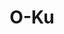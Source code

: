 ---
layout: place
title: "O-Ku"
permalink: /district-of-columbia/washington/o-ku.html
stateAbbr: DC
stateName: District of Columbia
cityName: Washington
seo:
  name: "O-Ku"
  type: Restaurant
  links: https://www.o-kusushi.com/location/o-ku-washington-dc/?y_source=1_ODE4NDQwNTctNzE1LWxvY2F0aW9uLndlYnNpdGU%3D
description: "A menu focused on Japanese robata-style dishes & sushi in an elevated setting with modernist decor. Looking for sushi in Washington, District of Columbia? Ch..."
place_id: ChIJVzXSswW5t4kRVrNbXqA_Vnw
photos:
  - >-
    AUy1YQ2EIwiZD6waWdD2oiVCooewmsYfthcmowFtpLDPni3kTrHQYl7JBf31mD75qYN3J92laIrdkazNThoDXUiacPSGSnL25LC-Q9Py1I3B9o3COJkzYdyWR8bZtYkXOUc0rQ7vedgRS9afFaME2a3Rdb1fjrV0-ZPibe5yoCVlUD4Jpc-m_LDx2cI57eHD6XDZ4-9UrfnKHq9MSTNSJcRRPZkQXdRmgQLVaJO6IQquNergh0x03Ba5L6NrguissktBaFR_01Osw7mFNwveX0U1wil58J-g_yPMVFSNM-dgOqwkWQ
  - >-
    AUy1YQ2U-3SSLlRhx8MnyLniE5NJk5DqIKDlL2QF8q6aBZQkfPKA60cfNelfHO2IyEQGdJfcVvFDCZVBoAc7pxIkW-_SmJJLWoMfFPdQEARWbmH2hlmX2wg1AgkUHW7TqTHVS_y8_3HDHi5BNTSQE4nIlNGbkas7H352lRSsIhYrFPevgxhhoSKtZcBZv_EgHsGnseSui9eRlpGVTVktWp-uCMCz0NFp2Nfbfva6P9QycSCOZGrpAmjcSIfyrdtjmNWzmTOE4k6GlpLpnkNBS6olfPx8upJNrLtP_qnhR1TIGCkpAg
  - >-
    AUy1YQ3YaKY2hBcz06ebGlT3kjrOcRYcg4t9FxH1EBXa48XN42CGLaPyVx1Q1QFAxwqqKz-OH4Vor2oUOhpT77KyLDNYLrQgNoMDQAosPnPsxuZSzrTtHbFvJzFf-uXhRUcb1bCL2zlqmTsIFr5AIUhWb3et1KZxHD9YjR1UPTUb8UFATcawDaJb7T-fZmrZ8NtBYEK6L6bZD5S42C2xIBzDfzBgIKxUALA7fHcODvWAAtzw0DxjgbtnleHZwoY7W8TQTT5SNxBufryiOfolpfY6I1KhofJ_MSG3fNv_7tjPWTzXC7lcioOs_gCAQA5fA1QUTiDmLldF3GGtDF2jJ04rBDrMAHBqbxQdQYzpQof1-6Z3M4VrGwzOviIjJHlqGc28IoKRb9LcIt_RXqBq6isdubdwnO88PCz4FPPm12iszWJ4rcFa
  - >-
    AUy1YQ3k0pgCV-bPRDVIqBFTriGAtMOBQwK0h7wkOSvF3a74RFmkzVRHiByL23bpHvKfUwm_TwLWSxRoT8GdKhSK_UOq9r8wZp19UEQI9UFlDhwH4NxyMQeGWjsRLb6wMnl1C1hClUGnCcx6ReNIAAJgIpSQcyo3DqSSfrD9SLqccJGYcqhzHND_nkDjZL9vgItUl1vfIZylLYH33AamuSOIqBIwtHtxPw4r0NI59rXPw32dhVX0Q0bAiPmf6Az0CB-piqdo8ho_BFKw5qHsb691gFU_2Bz9AffMsfkQLY8or9DrkA
  - >-
    AUy1YQ0B6fyFZtP4SfQggq-VUo6fw2qMCwa4qaWu2Zw2I3F94qSw7E3kPcC0tEjNaOtgtOg8meW8Bh83UOPcgQ00kcZ7CeOuIYoLO-pALJW0LuaI-aL2xtJG5CZ6CifhbukI8qThq6a33CE5JT829PPHogYbIf3tL09zp8Cxq36ICxE8zavhfgu8dRM9vCkvQzDLSrNvZnKTOT5Te53Y4bXGjRrM2CxsmCtVDk3XVvwEUeq_4ugpO0bOg4zthyT9VwQ8WrNuWvXTvRj28S6aLmTbEPZ-EeJNIzJ0JHl2HHGk-OWqkppNrIsxU99E7e0WWHQLnxiPetYFfw2-L6atoEeSMLXQS4MN_17fTjbRPNv0YiNvEE0ZEjNOa0awCyE_x2f-pZQ1bpXnaZbc6g_dj3bi1kRi7qURjnNnc3kAQ-_-FZOnzg
  - >-
    AUy1YQ33G0ulAFucSaGeB653-pR_SJb8dsxalml0Kn2LuH4EIOx170NeT7-GYw48JGRc2KBG5dsa8dZuwxWp6J2Oy0qnCPlHXsgqnNrMN1OArK8l-KT4Inw_VQ7shH1ElZZKOOx255eCDxxNlmyc1GoNXCEqqd6XD5QxBoEWVH-_EVNZ8WTxQVo0tKkN2xLaZI5bDbwFEIQx_oyjC-3ZEUhpg5Pn8y4991Na2wT-l6QbUbaTN6Sew9gMnWVOnqdQz1s-QkjBeWd7JEBAFZzH8T7veiIUu_Tq9GTwAy4QXWOYZWhBF7r-3pywLteli0igvdmn6OCooEm7UOfu41Eu-c25PCgwlepLOh7rtRfStvXBT3BdPh06XdRQKjxAnyznjjNtE2xFQ2MNevHXFqrJMuYZ3WjZIrmqf-4bB148xWlu6d7bNtpv
  - >-
    AUy1YQ0WXIGn7p0j-WYYHUGJ2JRwt_kv-2-93MMdnb-BAyRQKXF1Mzuavr9Mcd0OHkUPyD-Xbg_0QMryj4_IgOPdiHeDb-h_fII0vvA8rwUn7O8vX99VhvzPyMbkEn6kIl1ktTog1LUcM6amAOWatgqVOgQzU6XZv6zWKSJxY9cV-gC8C6ViLzcmgl5_UDtRz43h-HbZyublN_nodBbZVMBMG0UxlOs4AvXdh7hIHBTcBVn9iq3UJ7uOuRPPdqdtq0VfRL0bYkLrNV70zpxKeUPWRzhLn7ws7ImMyRZUUD-Z5Z_3dBr7x_RkHGOMsRnsiDwP32QVQsngTbH-wxIAiEL1xv_2B495LoBEt8448XaEqyphCBZgp-cpgTMMZ9rw4iJ3-i70xGxGlm33rSsA8THswgRaulTv-UtbRc8oeyIR41wDfg
  - >-
    AUy1YQ3gKhJMdEkcdxhA00EgvbRgA-uSit3X46INwymsSyuroCQtUwiAiqLhw3pqkHjOs0Pde3J20OU1Bt_YOKtVVdk2SziOtomNACjgXhDuZKcTw1LrXkrG_yle0sTpaboLU2Va0GCVsU1_uvLf1-eW399bvW5naMgtgeO1Ce9pXvVW_ES9P016auO4mUVlw-lWpvd1p6T4gsLWTlVGoTfmyMkzRCK7Ao4KUeSN7CNlfHAARcV18iRNV1Cp63lkzVChiUw8bG2-ZGObZdxEk3cg_B9HNtegz2n0iRA64yReK3ajTJbDEWDthMCx1Xgkrxf-as7EXrWQxCBSRSpB1vnuQhsm6L4Ka9TlgidPlPxqt2ESje1T6Yc5ZV9vgylHtXMF_ywKw6Fc67XaTQHTpmdy023C6ymyUP_B_Pxu8HARqdTlAF-P
  - >-
    AUy1YQ2Ep6TJevelQgsWf6549pUfHgowVd1xind92BdLue__RoJ0c5AOInkz0rmMMpnap26dSSW3QE3VkA5W_NNQxnM53Hk7OI-u11s-pVJMJaHL-Osd2EMF8OXMdgPwQ766l9jgIWU1Qc3rHNGXKKyVKnGac-KP3lITq779878ujBdBYINghtBwTCEQXWwIWypWYrtkZugeVEJ90VzhEOK_JZx2vCOGEM1RPUGvGaW5foFhfkAmLFbflnJqLGzn4TxoPxNjHjTKRF7QDOBBwSP7PiW8rOjXRIN00u05dhDjFG6bfJZ4XTXMMgM2HE8DVW6szQLeitaGW6e-Wh8S80zBpT8gI2hHBukpW7ywap70bWzzaGheIE9993M_WcDPOWjKzafNT8qHdQuFkq-q_017K08CAOs0BrUU9Qds29gisWZtzA
  - >-
    AUy1YQ1i-Axz3hzTN4T14YJ5rHCFM8-dE7NMSUsAIC1S5AGjTf7lQnxgrMjXgNmx6rDC_o3kMiYqA2QmhDh4T-GHLrpI2E6UhOCulgB9PnlQYJd3VRa8kyKzZtWh2gx_lg2Fs4lmq9VQgOp7lnIee99Oc3Jrwonx1pJdb1LaSAY9xkgHIYeONh4Jss4TRuspAhTGcakuGZrHE5AYfHOnTv6LGiydcdORsYr3ND7G810OmnIkZdwYGLBH5zyjAtmf6GH2A6rH05ghydAO7PcCfI7x8Fj594IxtWbon0O6gd9vrGDy79RtxMUtPvIWEOAeIkYClf_SFzxMW-dmex0hsYfgoupuX5gjX85Iberkzo46qhaHKtNN0NxTiYUlw4bjNUveFTqFKoOXJxXA5f8Gj-A14o6GM6o6O8-ltB8lBY2kuU79tA
address: 1274 5th St NE, Washington, DC 20002, USA
street: 1274 5th St NE
city: Washington
state: DC
zip: '20002'
country: USA
neighborhood: Northeast Washington
latitude: '38.908241'
longitude: '-76.998704'
accessibility_options:
  wheelchairAccessibleEntrance: true
  wheelchairAccessibleRestroom: true
  wheelchairAccessibleSeating: true
business_status: OPERATIONAL
name: O-Ku
google_maps_links:
  directionsUri: >-
    https://www.google.com/maps/dir//''/data=!4m7!4m6!1m1!4e2!1m2!1m1!1s0x89b7b905b3d23557:0x7c563fa05e5bb356!3e0
  placeUri: https://maps.google.com/?cid=8959418466710565718
  writeAReviewUri: >-
    https://www.google.com/maps/place//data=!4m3!3m2!1s0x89b7b905b3d23557:0x7c563fa05e5bb356!12e1
  reviewsUri: >-
    https://www.google.com/maps/place//data=!4m4!3m3!1s0x89b7b905b3d23557:0x7c563fa05e5bb356!9m1!1b1
  photosUri: >-
    https://www.google.com/maps/place//data=!4m3!3m2!1s0x89b7b905b3d23557:0x7c563fa05e5bb356!10e5
primary_type: Japanese Restaurant
opening_hours:
  regular: null
  current: null
secondary_opening_hours:
  regular:
    weekdayDescriptions: null
    type: null
  current:
    weekdayDescriptions: null
    type: null
phone: (202) 888-8790
price_level: PRICE_LEVEL_MODERATE
price_range: $50 &mdash; 100
rating: '4.6'
rating_count: 880
website: >-
  https://www.o-kusushi.com/location/o-ku-washington-dc/?y_source=1_ODE4NDQwNTctNzE1LWxvY2F0aW9uLndlYnNpdGU%3D
reviews:
  - ChdDSUhNMG9nS0VJQ0FnTUNRemUtMDNBRRAB
  - ChdDSUhNMG9nS0VJQ0FnSUQzbEliNXhnRRAB
  - ChZDSUhNMG9nS0VJQ0FnTURBeExTR1BBEAE
  - ChdDSUhNMG9nS0VJQ0FnSUN2NFAzS3NBRRAB
  - ChZDSUhNMG9nS0VJQ0FnSURia3Bma0pBEAE
parking_options:
  freeParkingLot: true
  freeStreetParking: true
  paidStreetParking: true
payment_options:
  acceptsCreditCards: true
  acceptsDebitCards: true
  acceptsNfc: true
allow_dogs: null
curbside_pickup: null
delivery: true
dine_in: true
good_for_children: false
good_for_groups: true
good_for_sports: false
live_music: false
menu_for_children: false
outdoor_seating: true
reservable: true
restroom: true
serves_beer: true
serves_breakfast: null
serves_brunch: false
serves_cocktails: true
serves_coffee: true
serves_dinner: true
serves_dessert: true
serves_lunch: null
serves_vegetarian_food: null
serves_wine: true
takeout: true
summary: >-
  A menu focused on Japanese robata-style dishes & sushi in an elevated setting
  with modernist decor.

---
